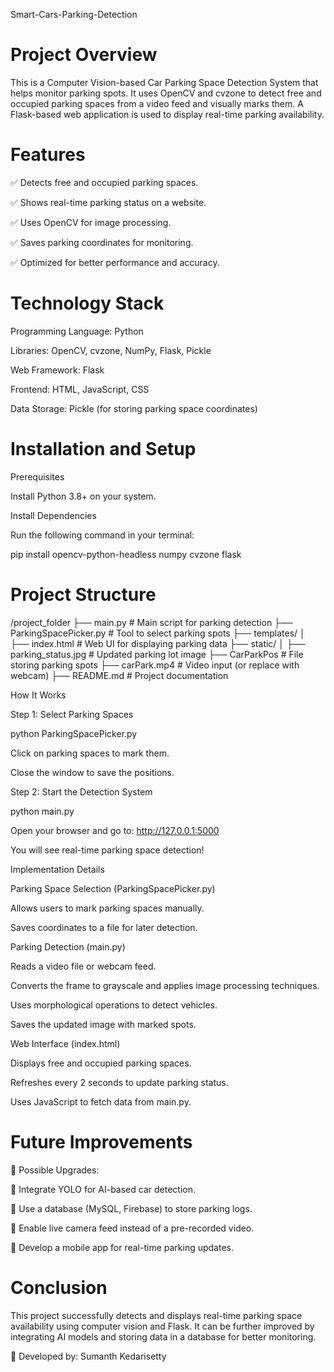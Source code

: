Smart-Cars-Parking-Detection

# Project Overview

This is a Computer Vision-based Car Parking Space Detection System that helps monitor parking spots. It uses OpenCV and cvzone to detect free and occupied parking spaces from a video feed and visually marks them. A Flask-based web application is used to display real-time parking availability.

# Features

✅ Detects free and occupied parking spaces.

✅ Shows real-time parking status on a website.

✅ Uses OpenCV for image processing.

✅ Saves parking coordinates for monitoring.

✅ Optimized for better performance and accuracy.

# Technology Stack

Programming Language: Python

Libraries: OpenCV, cvzone, NumPy, Flask, Pickle

Web Framework: Flask

Frontend: HTML, JavaScript, CSS

Data Storage: Pickle (for storing parking space coordinates)

# Installation and Setup

Prerequisites

Install Python 3.8+ on your system.

Install Dependencies

Run the following command in your terminal:

pip install opencv-python-headless numpy cvzone flask

# Project Structure

/project_folder
  ├── main.py                # Main script for parking detection
  ├── ParkingSpacePicker.py   # Tool to select parking spots
  ├── templates/
  │    ├── index.html         # Web UI for displaying parking data
  ├── static/
  │    ├── parking_status.jpg # Updated parking lot image
  ├── CarParkPos              # File storing parking spots
  ├── carPark.mp4             # Video input (or replace with webcam)
  ├── README.md               # Project documentation

How It Works

Step 1: Select Parking Spaces

python ParkingSpacePicker.py

Click on parking spaces to mark them.

Close the window to save the positions.

Step 2: Start the Detection System

python main.py

Open your browser and go to: http://127.0.0.1:5000

You will see real-time parking space detection!

Implementation Details

Parking Space Selection (ParkingSpacePicker.py)

Allows users to mark parking spaces manually.

Saves coordinates to a file for later detection.

Parking Detection (main.py)

Reads a video file or webcam feed.

Converts the frame to grayscale and applies image processing techniques.

Uses morphological operations to detect vehicles.

Saves the updated image with marked spots.

Web Interface (index.html)

Displays free and occupied parking spaces.

Refreshes every 2 seconds to update parking status.

Uses JavaScript to fetch data from main.py.

# Future Improvements

🚀 Possible Upgrades:

🔹 Integrate YOLO for AI-based car detection.

🔹 Use a database (MySQL, Firebase) to store parking logs.

🔹 Enable live camera feed instead of a pre-recorded video.

🔹 Develop a mobile app for real-time parking updates.

# Conclusion

This project successfully detects and displays real-time parking space availability using computer vision and Flask. It can be further improved by integrating AI models and storing data in a database for better monitoring.

📌 Developed by: Sumanth Kedarisetty
